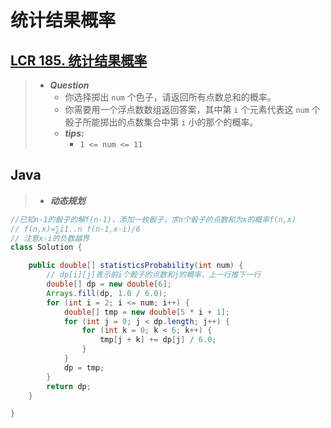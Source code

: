 # 统计结果概率

## [LCR 185. 统计结果概率](https://leetcode.cn/problems/nge-tou-zi-de-dian-shu-lcof/)

> - ***Question***
>   - 你选择掷出 `num` 个色子，请返回所有点数总和的概率。
>   - 你需要用一个浮点数数组返回答案，其中第 `i` 个元素代表这 `num` 个骰子所能掷出的点数集合中第 `i` 小的那个的概率。
>   - ***tips:***
>     - `1 <= num <= 11`

## Java

> - ***动态规划***

```java
//已知n-1的骰子的解f(n-1)，添加一枚骰子，求n个骰子的点数和为x的概率f(n,x)
// f(n,x)=∑i1..n f(n-1,x-i)/6
// 注意x-i的负数越界
class Solution {

    public double[] statisticsProbability(int num) {
        // dp[i][j]表示前i个骰子的点数和j的概率，上一行推下一行
        double[] dp = new double[6];
        Arrays.fill(dp, 1.0 / 6.0);
        for (int i = 2; i <= num; i++) {
            double[] tmp = new double[5 * i + 1];
            for (int j = 0; j < dp.length; j++) {
                for (int k = 0; k < 6; k++) {
                    tmp[j + k] += dp[j] / 6.0;
                }
            }
            dp = tmp;
        }
        return dp;
    }

}
```
